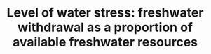 ---
data_non_statistical: true
goal_meta_link: http://unstats.un.org/sdgs/files/metadata-compilation/Metadata-Goal-6.pdf
graph: null
graph_title: 'Level of water stress: freshwater withdrawal as a proportion of available
  freshwater resources'
graph_type: null
has_metadata: true
indicator: 6.4.2
indicator_definition: 'The ratio between total freshwater withdrawn by all major sectors
  and total renewable freshwater resources, after having taken into account environmental
  water requirements. Main sectors, as defined by ISIC standards, can include for
  example agriculture; forestry and fishing; manufacturing; electricity industry;
  and municipalities. This indicator is also known as water withdrawal intensity.
  The indicator builds on MDG indicator 7.5 and also accounts for environmental water
  requirements.This indicator provides an estimate of pressure by all sectors on the
  country''s renewable freshwater resources. A low level of water stress indicates
  a situation where the combined withdrawal by all sectors is marginal in relation
  to the resources, and has therefore little potential impact on the sustainability
  of the resources or on the potential competition between users. A high level of
  water stress indicates a situation where the combined withdrawal by all sectors
  represents a substantial share of the total renewable freshwater resources, with
  potentially larger impacts on the sustainability of the resources and potential
  situations of conflicts and competition between users. Total renewable freshwater
  resources (TRWR) are expressed as the sum of internal and external renewable water
  resources. The terms "water resources" and "water withdrawal" are understood here
  as freshwater resources and freshwater withdrawal. Internal renewable water resources
  are defined as the long-term average annual flow of rivers and recharge of groundwater
  for a given country generated from endogenous precipitation. External renewable
  water resources refer to the flows of water entering the country, taking into consideration
  the quantity of flows reserved to upstream and downstream countries through agreements
  or treaties (and, where available, the reduction of flow due to upstream withdrawal).
  Total freshwater withdrawal (TWW) is the volume of freshwater extracted from its
  source (rivers, lakes, aquifers) for agriculture, industries and municipalities.
  It is estimated at the country level for the following three main sectors: agriculture,
  municipalities (including domestic water withdrawal) and industries. Freshwater
  withdrawal includes primary freshwater (not withdrawn before), secondary freshwater
  (previously withdrawn and returned to rivers and groundwater) and fossil groundwater.
  It does not include non-conventional water, i.e. direct use of treated wastewater,
  direct use of agricultural drainage water and desalinated water. TWW is in general
  calculated as being the sum of total water withdrawal by sector minus direct use
  of wastewater, direct use of agricultural drainage water and use of desalinated
  water. Environmental water requirements (Env.) are established in order to protect
  the basic environmental services of freshwater ecosystems. Methods of computation
  of Env. are extremely variable. For the purpose of the SDG indicator, Env. are expressed
  as a percentage of the available water resources. More details on method of calculation
  of the above variables can be found at http://www.fao.org/nr/water/aquastat/water_res/index.stm
  or http://www.fao.org/nr/water/aquastat/data/wrs/readPdf.html?f=AFG-WRS_eng.pdf.'
indicator_name: 'Level of water stress: freshwater withdrawal as a proportion of available
  freshwater resources'
indicator_sort_order: 06-04-02
indicator_variable: null
layout: indicator
method_of_computation: 'The indicator is computed as the total freshwater withdrawn
  (TWW) divided by the difference between the total renewable freshwater resources
  (TRWR) and the environmental water requirements (Env.), multiplied by 100. All variables
  are expressed in km3/year (10^9 m3/year).  Stress (%) = ( TWW / TRWR - Env. ) *
  100 It is proposed to classify the level of water stress in three main categories
  (levels): low, high and very high. The thresholds for the indicator could be country
  specific, to reflect differences in climate and national water management objectives.
  Alternatively, uniform thresholds could be proposed using existing literature and
  taking into account environmental water requirements.'
permalink: /6-4-2/
published: true
rationale_interpretation: "The purpose of this indicator is to show the degree to\
  \ which water resources are being exploited to meet the country's water demand.\
  \ It measures a country's pressure on its water resources and therefore the challenge\
  \ on the sustainability of its water use. It tracks progress in regard to \"withdrawals\
  \ and supply of freshwater to address water scarcity\", i.e. the environmental component\
  \ of target 6.4. \nThe indicator shows to what extent water resources are already\
  \ used, and signals the importance of effective supply and demand management policies.\
  \ It can also indicate the likelihood of increasing competition and conflict between\
  \ different water uses and users in a situation of increasing water scarcity. Increased\
  \ water stress, shown by an increase in the value of the indicator, has potentially\
  \ negative effects on the sustainability of the natural resources and on economic\
  \ development. On the other hand, low values of the indicator indicate that water\
  \ does not represent a particular challenge for economic development and sustainability."
reporting_status: notstarted
sdg_goal: 6
source_active_1: true
source_notes_1: null
source_title_1: null
target: By 2030, substantially increase water-use efficiency across all sectors and
  ensure sustainable withdrawals and supply of freshwater to address water scarcity
  and substantially reduce the number of people suffering from water scarcity.
target_id: '6.4'
title: 'Level of water stress: freshwater withdrawal as a proportion of available
  freshwater resources'
un_custodial_agency: 'FAO (Partnering Agencies: UNEP, IUCN, UNSD, OECD, Eurostat)'
un_designated_tier: '1'
variable_description: null
variable_notes: null
---